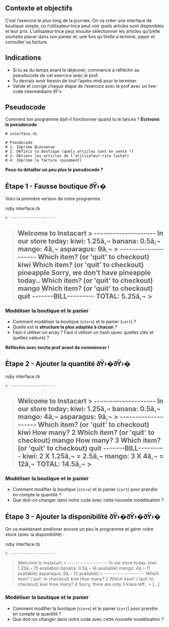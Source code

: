 Contexte et objectifs
---------------------

C’est l’exercice le plus long de la journée. On va créer une interface
de boutique simple, où l’utilisateur·trice peut voir quels articles sont
disponibles et leur prix. L’utilisateur·trice peut ensuite sélectionner
les articles qu’il/elle souhaite placer dans son panier et, une fois
qu’il/elle a terminé, payer et consulter sa facture.

Indications
-----------

-   Si tu as du temps avant le déjeuner, commence à réfléchir au
    pseudocode de cet exercice avec le prof.
-   Tu devrais avoir besoin de tout l’après-midi pour le terminer.
-   Valide et corrige chaque étape de l’exercice avec le prof avec un
    live-code intermédiaire ðŸ’»

Pseudocode
----------

Comment ton programme doit-il fonctionner quand tu le lances ?
**Écrivons le pseudocode**

``` {.ruby}
# interface.rb

# Pseudocode
# 1. Imprime Bienvenue
# 2. Définis ta boutique (quels articles sont en vente ?)
# 3. Obtiens les articles de l’utilisateur·rice (achat)
# 4. Imprime la facture (paiement)
```

**Peux-tu détailler un peu plus le pseudocode ?**

Étape 1 - Fausse boutique ðŸ›�
------------------------------

Voici la première version de notre programme :

ruby interface.rb

    > --------------------

> Welcome to Instacart \> -------------------- In our store today: kiwi:
> 1.25â‚¬ banana: 0.5â‚¬ mango: 4â‚¬ asparagus: 9â‚¬ \>
> -------------------- Which item? (or 'quit' to checkout) kiwi Which
> item? (or 'quit' to checkout) pineapple Sorry, we don’t have pineapple
> today.. Which item? (or 'quit' to checkout) mango Which item? (or
> 'quit' to checkout) quit -------BILL--------- TOTAL: 5.25â‚¬ \>
> --------------------

### Modéliser la boutique et le panier

-   Comment modéliser la boutique (`store`) et le panier (`cart`) ?
-   Quelle est la **structure la plus adaptée à chacun** ?
-   Faut-il utiliser un array ? Faut-il utiliser un hash (avec quelles
    clés et quelles valeurs) ?

**Réfléchis avec ton/ta prof avant de commencer !**

Étape 2 - Ajouter la quantité ðŸ›�ðŸ›�
--------------------------------------

ruby interface.rb

    > --------------------

> Welcome to Instacart \> -------------------- In our store today: kiwi:
> 1.25â‚¬ banana: 0.5â‚¬ mango: 4â‚¬ asparagus: 9â‚¬ \>
> -------------------- Which item? (or 'quit' to checkout) kiwi How
> many? 2 Which item? (or 'quit' to checkout) mango How many? 3 Which
> item? (or 'quit' to checkout) quit -------BILL--------- kiwi: 2 X
> 1.25â‚¬ = 2.5â‚¬ mango: 3 X 4â‚¬ = 12â‚¬ TOTAL: 14.5â‚¬ \>
> --------------------

### Modéliser la boutique et le panier

-   Comment modifier la boutique (`store`) et le panier (`cart`) pour
    prendre en compte la quantité ?
-   Que doit-on changer dans notre code avec cette nouvelle
    modélisation ?

Étape 3 - Ajouter la disponibilité ðŸ›�ðŸ›�ðŸ›�
-----------------------------------------------

On va maintenant améliorer encore un peu le programme et gérer notre
stock (avec la disponibilité) :

ruby interface.rb

    > --------------------

> Welcome to Instacart \> -------------------- In our store today: kiwi:
> 1.25â‚¬ (5 available) banana: 0.5â‚¬ (4 available) mango: 4â‚¬ (1
> available) asparagus: 9â‚¬ (5 available) \> -------------------- Which
> item? ('quit' to checkout) kiwi How many? 2 Which item? ('quit' to
> checkout) kiwi How many? 4 Sorry, there are only 3 kiwis left.. \>
> [...]

### Modéliser la boutique et le panier

-   Comment modifier la boutique (`store`) et le panier (`cart`) pour
    prendre en compte la quantité ?
-   Que doit-on changer dans notre code avec cette nouvelle
    modélisation ?


